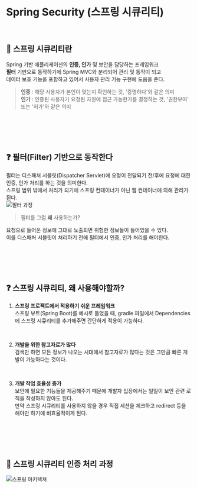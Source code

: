 # Spring Security (스프링 시큐리티)
&nbsp;

## 📌 스프링 시큐리티란
Spring 기반 애플리케이션의 **인증, 인가** 및 보안을 담당하는 프레임워크 <br>
**필터** 기반으로 동작하기에 Spring MVC와 분리되어 관리 및 동작이 되고 <br>
데이터 보호 기능을 포함하고 있어서 사용자 관리 기능 구현에 도움을 준다.

> **인증** : 해당 사용자가 본인이 맞는지 확인하는 것, '증명하다'와 같은 의미 <br>
> **인가** : 인증된 사용자가 요청된 자원에 접근 가능한가를 결정하는 것, '권한부여' 또는 '허가'와 같은 의미

<br>
<br>
<br>
<br>

## ❓ 필터(Filter) 기반으로 동작한다
필터는 디스패처 서블릿(Dispatcher Servlet)에 요청이 전달되기 전/후에 요청에 대한 인증, 인가 처리를 하는 것을 의미한다. <br>
스프링 범위 밖에서 처리가 되기에 스프링 컨테이너가 아닌 웹 컨테이너에 의해 관리가 된다. <br>
![필터 과정](https://github.com/solji622/LevelUp-Study/blob/ab83e8ad3888371a120a378a99c8b6adadb39734/25.03/Spring%20Security/asset/%ED%95%84%ED%84%B0%20%EA%B3%BC%EC%A0%95.png)
> 필터를 그럼 **왜** 사용하는가?

요청으로 들어온 정보에 그대로 노출되면 위험한 정보들이 들어있을 수 있다. <br>
이를 디스패처 서블릿이 처리하기 전에 필터에서 인증, 인가 처리를 해야한다. <br>

<br>
<br>
<br>
<br>

## ❓ 스프링 시큐리티, 왜 사용해야할까?
1. **스프링 프로젝트에서 적용하기 쉬운 프레임워크** <br>
    스프링 부트(Spring Boot)를 예시로 들었을 때, gradle 파일에서 Dependencies에 스프링 시큐리티를 추가해주면 간단하게 적용이 가능하다.
<br>

2. **개발을 위한 참고자료가 많다** <br>
  검색만 하면 모든 정보가 나오는 시대에서 참고자료가 많다는 것은 그만큼 빠른 개발이 가능하다는 것이다.

<br>

3. **개발 작업 효율성 증가** <br>
  보안에 필요한 기능들을 제공해주기 때문에 개발자 입장에서는 일일이 보안 관련 로직을 작성하지 않아도 된다. <br>
  만약 스프링 시큐리티를 사용하지 않을 경우 직접 세션을 체크하고 redirect 등을 해야만 하기에 비효율적이게 된다. <br>

<br>
<br>
<br>
<br>

## 📌 스프링 시큐리티 인증 처리 과정
![스프링 아키텍쳐](https://github.com/solji622/LevelUp-Study/blob/ab83e8ad3888371a120a378a99c8b6adadb39734/25.03/Spring%20Security/asset/%EC%8A%A4%ED%94%84%EB%A7%81%20%EC%95%84%ED%82%A4%ED%85%8D%EC%B3%90.png)






